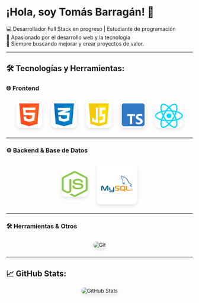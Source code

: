 # ¡Hola, soy **Tomás Barragán**! 👋

💻 Desarrollador Full Stack en progreso | Estudiante de programación  
🎯 Apasionado por el desarrollo web y la tecnología  
🚀 Siempre buscando mejorar y crear proyectos de valor.  

---

## 🛠️ Tecnologías y Herramientas:

### 🌐 **Frontend**
<p align="center">
  <img src="logo-html-5-2048.png" height="70" width="70" alt="HTML5" style="border-radius: 12px; box-shadow: 0 4px 8px rgba(0, 0, 0, 0.1); margin: 10px;"/>
  <img src="logo-css-3-2048.png" height="70" width="70" alt="CSS3" style="border-radius: 12px; box-shadow: 0 4px 8px rgba(0, 0, 0, 0.1); margin: 10px;"/>
  <img src="logo-javascript-icon-512.png" height="70" width="70" alt="JavaScript" style="border-radius: 12px; box-shadow: 0 4px 8px rgba(0, 0, 0, 0.1); margin: 10px;"/>
  <img src="typescript-4096.png" height="70" width="70" alt="TypeScript" style="border-radius: 12px; box-shadow: 0 4px 8px rgba(0, 0, 0, 0.1); margin: 10px;"/>
  <img src="reactjs-icon-1024x911-5s7tva58.png" height="65" width="75" alt="React" style="border-radius: 12px; box-shadow: 0 4px 8px rgba(0, 0, 0, 0.1); margin: 10px;"/>
</p>

---

### ⚙️ **Backend & Base de Datos**
<p align="center" style="line-height: 0;">
  <img src="nodejs-icon-logo-png-transparent.png" height="70" width="70" alt="Node.js" style="border-radius: 12px; box-shadow: 0 4px 8px rgba(0, 0, 0, 0.1); margin: 10px; vertical-align: middle;"/>
  <img src="MySQL-Logo.square.png" height="110" width="110" alt="MySQL" style="border-radius: 12px; box-shadow: 0 4px 8px rgba(0, 0, 0, 0.1); margin: 10px; vertical-align: middle;"/>
</p>


---

### 🛠️ **Herramientas & Otros**
<p align="center">
  <img src="https://cdn.jsdelivr.net/gh/devicons/devicon/icons/git/git-original.svg" height="70" width="70" alt="Git" style="border-radius: 12px; box-shadow: 0 4px 8px rgba(0, 0, 0, 0.1); margin: 10px;"/>
</p>

---

## 📈 **GitHub Stats:**
<p align="center">
  <img src="https://github-readme-stats.vercel.app/api?username=TomasBarragan&show_icons=true&theme=radical" alt="GitHub Stats" style="border-radius: 12px; box-shadow: 0 4px 8px rgba(0, 0, 0, 0.1);"/>
</p>
